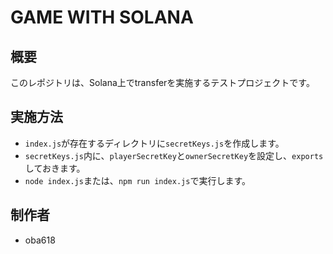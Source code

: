 # GAME WITH SOLANA

## 概要

このレポジトリは、Solana上でtransferを実施するテストプロジェクトです。

## 実施方法

- `index.js`が存在するディレクトリに`secretKeys.js`を作成します。
- `secretKeys.js`内に、`playerSecretKey`と`ownerSecretKey`を設定し、`exports`しておきます。
- `node index.js`または、`npm run index.js`で実行します。

## 制作者

- oba618

